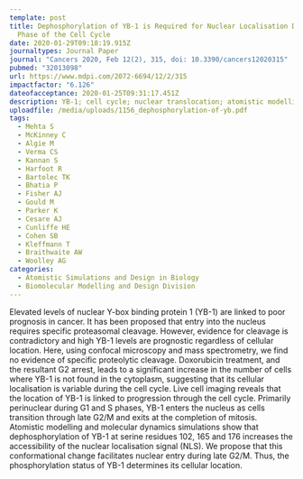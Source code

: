 ```yaml
---
template: post
title: Dephosphorylation of YB-1 is Required for Nuclear Localisation During G2
  Phase of the Cell Cycle
date: 2020-01-29T09:18:19.915Z
journaltypes: Journal Paper
journal: "Cancers 2020, Feb 12(2), 315, doi: 10.3390/cancers12020315"
pubmed: "32013098"
url: https://www.mdpi.com/2072-6694/12/2/315
impactfactor: "6.126"
dateofacceptance: 2020-01-25T09:31:17.451Z
description: YB-1; cell cycle; nuclear translocation; atomistic modelling; phosphorylation
uploadfile: /media/uploads/1156_dephosphorylation-of-yb.pdf
tags:
  - Mehta S
  - McKinney C
  - Algie M
  - Verma CS
  - Kannan S
  - Harfoot R
  - Bartolec TK
  - Bhatia P
  - Fisher AJ
  - Gould M
  - Parker K
  - Cesare AJ
  - Cunliffe HE
  - Cohen SB
  - Kleffmann T
  - Braithwaite AW
  - Woolley AG
categories:
  - Atomistic Simulations and Design in Biology
  - Biomolecular Modelling and Design Division
---
```

<!--StartFragment-->

Elevated levels of nuclear Y-box binding protein 1 (YB-1) are linked to poor prognosis in cancer. It has been proposed that entry into the nucleus requires specific proteasomal cleavage. However, evidence for cleavage is contradictory and high YB-1 levels are prognostic regardless of cellular location. Here, using confocal microscopy and mass spectrometry, we find no evidence of specific proteolytic cleavage. Doxorubicin treatment, and the resultant G2 arrest, leads to a significant increase in the number of cells where YB-1 is not found in the cytoplasm, suggesting that its cellular localisation is variable during the cell cycle. Live cell imaging reveals that the location of YB-1 is linked to progression through the cell cycle. Primarily perinuclear during G1 and S phases, YB-1 enters the nucleus as cells transition through late G2/M and exits at the completion of mitosis. Atomistic modelling and molecular dynamics simulations show that dephosphorylation of YB-1 at serine residues 102, 165 and 176 increases the accessibility of the nuclear localisation signal (NLS). We propose that this conformational change facilitates nuclear entry during late G2/M. Thus, the phosphorylation status of YB-1 determines its cellular location.

<!--EndFragment-->